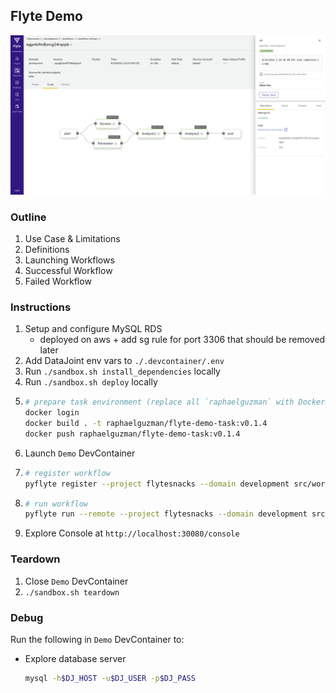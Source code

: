 ## Flyte Demo


![screenshot of flyte workflow success](./screenshots/wf_success.png "Flyte Workflow")

### Outline

1. Use Case & Limitations
1. Definitions
1. Launching Workflows
1. Successful Workflow
1. Failed Workflow

### Instructions

1. Setup and configure MySQL RDS
   - deployed on aws + add sg rule for port 3306 that should be removed later
1. Add DataJoint env vars to `./.devcontainer/.env`
1. Run `./sandbox.sh install_dependencies` locally
1. Run `./sandbox.sh deploy` locally
1. ```bash
   # prepare task environment (replace all `raphaelguzman` with DockerHub user)
   docker login
   docker build . -t raphaelguzman/flyte-demo-task:v0.1.4
   docker push raphaelguzman/flyte-demo-task:v0.1.4
   ```
1. Launch `Demo` DevContainer
1. ```bash
   # register workflow
   pyflyte register --project flytesnacks --domain development src/workflow_v4.py
   ```
1. ```bash
   # run workflow
   pyflyte run --remote --project flytesnacks --domain development src/workflow_v4.py flow1 --session_rows '[{"session_id": 0}]' --parameter_rows '[{"param_id": 0, "param_a": 5, "param_b": 8}]'
   ```
1. Explore Console at `http://localhost:30080/console`

### Teardown

1. Close `Demo` DevContainer
1. `./sandbox.sh teardown`

### Debug

Run the following in `Demo` DevContainer to:

- Explore database server
  ```bash
  mysql -h$DJ_HOST -u$DJ_USER -p$DJ_PASS
  ```
